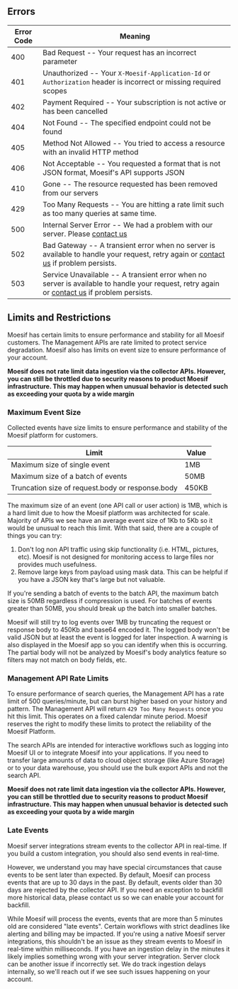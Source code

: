## Errors

Error Code | Meaning
---------- | -------
400 | Bad Request -- Your request has an incorrect parameter
401 | Unauthorized -- Your `X-Moesif-Application-Id` or `Authorization` header is incorrect or missing required scopes
402 | Payment Required -- Your subscription is not active or has been cancelled
404 | Not Found -- The specified endpoint could not be found
405 | Method Not Allowed -- You tried to access a resource with an invalid HTTP method
406 | Not Acceptable -- You requested a format that is not JSON format, Moesif's API supports JSON
410 | Gone -- The resource requested has been removed from our servers
429 | Too Many Requests -- You are hitting a rate limit such as too many queries at same time.
500 | Internal Server Error -- We had a problem with our server. Please [contact us](mailto:support@moesif.com)
502 | Bad Gateway -- A transient error when no server is available to handle your request, retry again or [contact us](mailto:support@moesif.com) if problem persists.
503 | Service Unavailable -- A transient error when no server is available to handle your request, retry again or [contact us](mailto:support@moesif.com) if problem persists.

## Limits and Restrictions

Moesif has certain limits to ensure performance and stability for all Moesif customers. The Management APIs are rate limited to protect service degradation. Moesif also has limits on event size to ensure performance of your account.

**Moesif does not rate limit data ingestion via the collector APIs. However, you can still be throttled due to security reasons to product Moesif infrastructure. This may happen when unusual behavior is detected such as exceeding your quota by a wide margin**

### Maximum Event Size

Collected events have size limits to ensure performance and stability of the Moesif platform for customers.

|Limit|Value|
|-----|-----|
|Maximum size of single event|1MB|
|Maximum size of a batch of events|50MB|
|Truncation size of request.body or response.body|450KB|

The maximum size of an event (one API call or user action) is 1MB, which is a hard limit due to how the Moesif platform was architected for scale. Majority of APIs we see have an average event size of 1Kb to 5Kb so it would be unusual to reach this limit. With that said, there are a couple of things you can try:

1. Don't log non API traffic using skip functionality (i.e. HTML, pictures, etc). Moesif is not designed for monitoring access to large files nor provides much usefulness. 
2. Remove large keys from payload using mask data. This can be helpful if you have a JSON key that's large but not valuable. 

If you're sending a batch of events to the batch API, the maximum batch size is 50MB regardless if compression is used. For batches of events greater than 50MB, you should break up the batch into smaller batches. 

Moesif will still try to log events over 1MB by truncating the request or response body to 450Kb and base64 encoded it. The logged body won't be valid JSON but at least the event is logged for later inspection. A warning is also displayed in the Moesif app so you can identify when this is occurring. The partial body will not be analyzed by Moesif's body analytics feature so filters may not match on body fields, etc.

### Management API Rate Limits 

To ensure performance of search queries, the Management API has a rate limit of 500 queries/minute, but can burst higher based on your history and pattern. The Management API will return `429 Too Many Requests` once you hit this limit. This operates on a fixed calendar minute period. Moesif reserves the right to modify these limits to protect the reliability of the Moesif Platform. 

The search APIs are intended for interactive workflows such as logging into Moesif UI or to integrate Moesif into your applications.
If you need to transfer large amounts of data to cloud object storage (like Azure Storage) or to your data warehouse, you should use the bulk export APIs and not the search API.

**Moesif does not rate limit data ingestion via the collector APIs. However, you can still be throttled due to security reasons to product Moesif infrastructure. This may happen when unusual behavior is detected such as exceeding your quota by a wide margin**

### Late Events

Moesif server integrations stream events to the collector API in real-time. If you build a custom integration, you should also send events in real-time.

However, we understand you may have special circumstances that cause events to be sent later than expected. By default, Moesif can process events that are up to 30 days in the past. By default, events older than 30 days are rejected by the collector API. If you need an exception to backfill more historical data, please contact us so we can enable your account for backfill.

While Moesif will process the events, events that are more than 5 minutes old are considered "late events". Certain workflows with strict deadlines like alerting and billing may be impacted. If you're using a native Moesif server integrations, this shouldn't be an issue as they stream events to Moesif in real-time within milliseconds. If you have an ingestion delay in the minutes it likely implies something wrong with your server integration. Server clock can be another issue if incorrectly set. We do track ingestion delays internally, so we'll reach out if we see such issues happening on your account.
